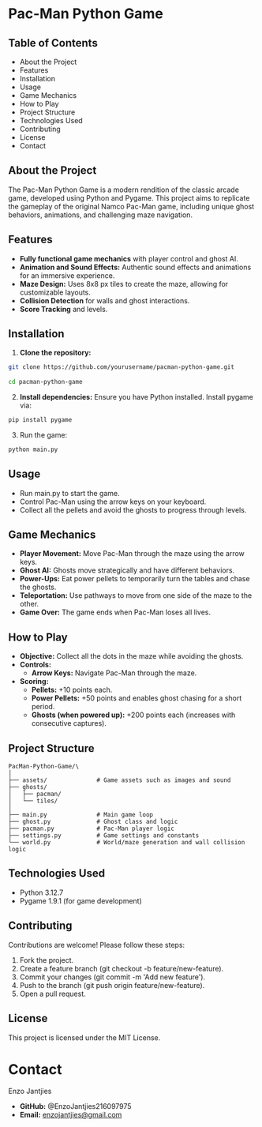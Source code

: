 # Pac-Man Python Game

##  Table of Contents

  -  About the Project
  -  Features
  -  Installation
  -  Usage
  -  Game Mechanics
  -  How to Play
  -  Project Structure
  -  Technologies Used
  -  Contributing
  -  License
  -  Contact

## About the Project

The Pac-Man Python Game is a modern rendition of the classic arcade game, developed using Python and Pygame. This project aims to replicate the gameplay of the original Namco Pac-Man game, including unique ghost behaviors, animations, and challenging maze navigation.

## Features

- <b>Fully functional game mechanics</b> with player control and ghost AI.
- <b>Animation and Sound Effects:</b> Authentic sound effects and animations for an immersive experience.
- <b>Maze Design:</b> Uses 8x8 px tiles to create the maze, allowing for customizable layouts.
- <b>Collision Detection</b> for walls and ghost interactions.
- <b>Score Tracking</b> and levels.

## Installation

   1. <b>Clone the repository:</b>

```bash
git clone https://github.com/yourusername/pacman-python-game.git
 
cd pacman-python-game
```

  2. <b>Install dependencies:</b> Ensure you have Python installed. Install pygame via:

```bash
pip install pygame
```

3.  Run the game:
```bash
python main.py
````


## Usage

- Run main.py to start the game.
- Control Pac-Man using the arrow keys on your keyboard.
- Collect all the pellets and avoid the ghosts to progress through levels.

## Game Mechanics

- <b>Player Movement:</b> Move Pac-Man through the maze using the arrow keys.
- <b>Ghost AI:</b> Ghosts move strategically and have different behaviors. 
- <b>Power-Ups:</b> Eat power pellets to temporarily turn the tables and chase the ghosts.
- <b>Teleportation:</b> Use pathways to move from one side of the maze to the other. 
- <b>Game Over:</b> The game ends when Pac-Man loses all lives.

## How to Play

- <b>Objective:</b> Collect all the dots in the maze while avoiding the ghosts.
- <b>Controls:</b>
  - <b>Arrow Keys:</b> Navigate Pac-Man through the maze.
- <b>Scoring:</b>
  - <b>Pellets:</b> +10 points each.
  - <b>Power Pellets:</b> +50 points and enables ghost chasing for a short period.
  - <b>Ghosts (when powered up):</b> +200 points each (increases with consecutive captures).

## Project Structure

```
PacMan-Python-Game/\
│
├── assets/              # Game assets such as images and sound
├── ghosts/ 
│   ├── pacman/ 
│   └── tiles/ 
│ 
├── main.py              # Main game loop 
├── ghost.py             # Ghost class and logic 
├── pacman.py            # Pac-Man player logic 
├── settings.py          # Game settings and constants
└── world.py             # World/maze generation and wall collision logic
```

## Technologies Used

- Python 3.12.7
- Pygame 1.9.1  (for game development)

## Contributing

Contributions are welcome! Please follow these steps:

1. Fork the project.
2. Create a feature branch (git checkout -b feature/new-feature).
3. Commit your changes (git commit -m 'Add new feature').
4. Push to the branch (git push origin feature/new-feature).
5. Open a pull request.

## License

This project is licensed under the MIT License.

# Contact

Enzo Jantjies

- <b>GitHub:</b> @EnzoJantjies216097975
- <b>Email:</b> enzojantjies@gmail.com